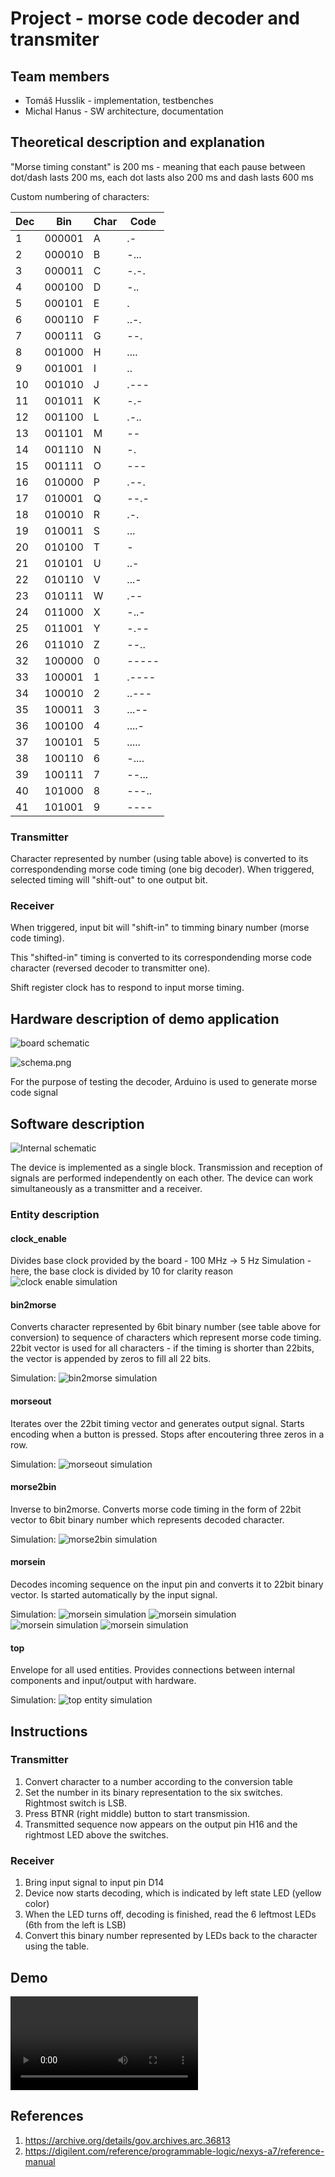 # Project - morse code decoder and transmiter

## Team members

 - Tomáš Husslik  - implementation, testbenches
 - Michal Hanus   - SW architecture, documentation

## Theoretical description and explanation

"Morse timing constant" is 200 ms - meaning that each pause between dot/dash lasts 200 ms, each dot lasts also 200 ms and dash lasts 600 ms

Custom numbering of characters:

| Dec |   Bin  | Char |  Code |
| --- | ------ | ---- | ----- |
|   1 | 000001 |   A  | .-    |
|   2 | 000010 |   B  | -...  |
|   3 | 000011 |   C  | -.-.  |
|   4 | 000100 |   D  | -..   |
|   5 | 000101 |   E  | .     |
|   6 | 000110 |   F  | ..-.  |
|   7 | 000111 |   G  | --.   |
|   8 | 001000 |   H  | ....  |
|   9 | 001001 |   I  | ..    |
|  10 | 001010 |   J  | .---  |
|  11 | 001011 |   K  | -.-   |
|  12 | 001100 |   L  | .-..  |
|  13 | 001101 |   M  | --    |
|  14 | 001110 |   N  | -.    |
|  15 | 001111 |   O  | ---   |
|  16 | 010000 |   P  | .--.  |
|  17 | 010001 |   Q  | --.-  |
|  18 | 010010 |   R  | .-.   |
|  19 | 010011 |   S  | ...   |
|  20 | 010100 |   T  | -     |
|  21 | 010101 |   U  | ..-   |
|  22 | 010110 |   V  | ...-  |
|  23 | 010111 |   W  | .--   |
|  24 | 011000 |   X  | -..-  |
|  25 | 011001 |   Y  | -.--  |
|  26 | 011010 |   Z  | --..  |
|  32 | 100000 |   0  | ----- |
|  33 | 100001 |   1  | .---- |
|  34 | 100010 |   2  | ..--- |
|  35 | 100011 |   3  | ...-- |
|  36 | 100100 |   4  | ....- |
|  37 | 100101 |   5  | ..... |
|  38 | 100110 |   6  | -.... |
|  39 | 100111 |   7  | --... |
|  40 | 101000 |   8  | ---.. |
|  41 | 101001 |   9  | ----  |

### Transmitter

Character represented by number (using table above) is converted to its correspondending morse code timing (one big decoder).
When triggered, selected timing will "shift-out" to one output bit.

### Receiver

When triggered, input bit will "shift-in" to timming binary number (morse code timing).

This "shifted-in" timing is converted to its correspondending morse code character (reversed decoder to transmitter one).

Shift register clock has to respond to input morse timing.

## Hardware description of demo application

![board schematic](images/board_hw_description.png)

![schema.png](images/schema.png)

For the purpose of testing the decoder, Arduino is used to generate morse code signal

## Software description

![Internal schematic](images/schematic.png)

The device is implemented as a single block. Transmission and reception of signals are performed independently on each other. The device can work simultaneously as a transmitter and a receiver. 

### Entity description 
#### clock_enable
Divides base clock provided by the board - 100 MHz -> 5 Hz
Simulation - here, the base clock is divided by 10 for clarity reason
![clock enable simulation](images/tb_clock_enable.png)

#### bin2morse

Converts character represented by 6bit binary number (see table above for conversion) to sequence of characters which represent morse code timing. 22bit vector is used for all characters - if the timing is shorter than 22bits, the vector is appended by zeros to fill all 22 bits. 

Simulation:
![bin2morse simulation](images/tb_bin2morse.png)

#### morseout

Iterates over the 22bit timing vector and generates output signal. Starts encoding when a button is pressed. Stops after encoutering three zeros in a row. 

Simulation:
![morseout simulation](images/tb_morseout.png)

#### morse2bin

Inverse to bin2morse. Converts morse code timing in the form of 22bit vector to 6bit binary number which represents decoded character. 

Simulation:
![morse2bin simulation](images/tb_morse2bin.png)

#### morsein

Decodes incoming sequence on the input pin and converts it to 22bit binary vector. Is started automatically by the input signal. 

Simulation:
![morsein simulation](images/tb_morsein_1.png)
![morsein simulation](images/tb_morsein_2.png)
![morsein simulation](images/tb_morsein_3.png)
![morsein simulation](images/tb_morsein_zoomout.png)

#### top

Envelope for all used entities. Provides connections between internal components and input/output with hardware. 

Simulation:
![top entity simulation](images/tb_top_desc.png)

## Instructions

### Transmitter
1. Convert character to a number according to the conversion table
2. Set the number in its binary representation to the six switches. Rightmost switch is LSB.
3. Press BTNR (right middle) button to start transmission.
4. Transmitted sequence now appears on the output pin H16 and the rightmost LED above the switches. 

### Receiver

1. Bring input signal to input pin D14
2. Device now starts decoding, which is indicated by left state LED (yellow color)
3. When the LED turns off, decoding is finished, read the 6 leftmost LEDs (6th from the left is LSB)
4. Convert this binary number represented by LEDs back to the character using the table. 

## Demo

![demo video in images/demo.mp4](images/demo.mp4)

## References

1. https://archive.org/details/gov.archives.arc.36813
2. https://digilent.com/reference/programmable-logic/nexys-a7/reference-manual

